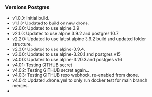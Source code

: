 ### Versions  Postgres
* v1.0.0:  Initial build.
* v1.1.0:  Updated to build on new drone.
* v2.0.0:  Updated to use alpine 3.9
* v2.1.0:  Updated to use alpine 3.9.2 and postgres 10.7
* v2.2.0:  Updated to use latest alpine 3.9.2 build and updated folder structure.
* v2.3.0:  Updated to use alpine-3.9.4.
* v3.0.0:  Updated to use alpine-3.20.1 and postgres v15
* v4.0.0:  Updated to use alpine-3.20.3 and postgres v16
* v4.0.1:  Testing GITHUB secret
* v4.0.2:  Testing GITHUB secret again...
* v4.0.3:  Testing GITHUB repo webhook, re-enabled from drone.
* v4.0.4:  Updated .drone.yml to only run docker test for main branch merges.
* 